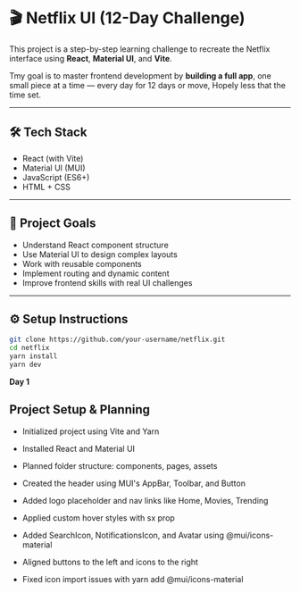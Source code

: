 # 🎬 Netflix UI (12-Day Challenge)

This project is a step-by-step learning challenge to recreate the Netflix interface using **React**, **Material UI**, and **Vite**.

Tmy goal is to master frontend development by **building a full app**, one small piece at a time — every day for 12 days or move, Hopely less that the time set.

---

## 🛠️ Tech Stack

- React (with Vite)
- Material UI (MUI)
- JavaScript (ES6+)
- HTML + CSS

---

## 🎯 Project Goals

- Understand React component structure
- Use Material UI to design complex layouts
- Work with reusable components
- Implement routing and dynamic content
- Improve frontend skills with real UI challenges

---

## ⚙️ Setup Instructions

```bash
git clone https://github.com/your-username/netflix.git
cd netflix
yarn install
yarn dev


``` 

**Day 1**

## Project Setup & Planning

- Initialized project using Vite and Yarn

- Installed React and Material UI

- Planned folder structure: components, pages, assets

- Created the header using MUI's AppBar, Toolbar, and Button

- Added logo placeholder and nav links like Home, Movies, Trending

- Applied custom hover styles with sx prop

- Added SearchIcon, NotificationsIcon, and Avatar using @mui/icons-material

- Aligned buttons to the left and icons to the right

- Fixed icon import issues with yarn add @mui/icons-material




